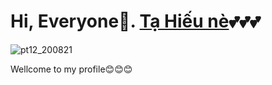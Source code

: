 # Hi, Everyone🐾. [Tạ Hiếu nè](https://www.facebook.com/TaHieu2709/)💕💕💕

![pt12_200821](https://user-images.githubusercontent.com/71754731/130457643-6de59841-7ad6-463c-b62c-fbcb1b87aa6f.png)  
 
Wellcome to my profile😊😊😊



